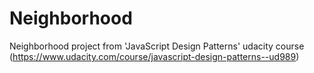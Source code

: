 # Neighborhood
Neighborhood project from 'JavaScript Design Patterns' udacity course (https://www.udacity.com/course/javascript-design-patterns--ud989)
